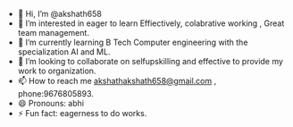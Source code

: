 - 👋 Hi, I’m @akshath658
- 👀 I’m interested in eager to learn Effiectively, colabrative working , Great team management.
- 🌱 I’m currently learning B Tech Computer engineering with the specialization AI and ML.
- 💞️ I’m looking to collaborate on selfupskilling and effective to provide my work to organization.
- 📫 How to reach me akshathakshath658@gmail.com , phone:9676805893.
- 😄 Pronouns: abhi 
- ⚡ Fun fact: eagerness to do works.

<!---
akshath658/akshath658 is a ✨ special ✨ repository because its `README.md` (this file) appears on your GitHub profile.
You can click the Preview link to take a look at your changes.
--->
